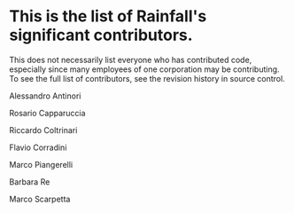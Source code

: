 # This is the list of Rainfall's significant contributors.

This does not necessarily list everyone who has contributed code,
especially since many employees of one corporation may be contributing.
To see the full list of contributors, see the revision history in
source control.

Alessandro Antinori

Rosario Capparuccia

Riccardo Coltrinari

Flavio Corradini

Marco Piangerelli

Barbara Re

Marco Scarpetta
